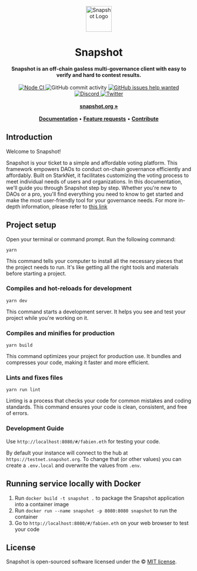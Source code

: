 <div align="center">
    <img src="public/icon.svg" height="70" alt="Snapshot Logo">
    <h1>Snapshot</h1>
    <strong>Snapshot is an off-chain gasless multi-governance client with easy to verify and hard to contest results.</strong>
</div>
<br>
<div align="center">
    <a href="https://github.com/snapshot-labs/snapshot/actions/workflows/nodejs.yml">
        <img src="https://github.com/snapshot-labs/snapshot/actions/workflows/nodejs.yml/badge.svg" alt="Node CI">
    </a>
    <img src="https://img.shields.io/github/commit-activity/w/snapshot-labs/snapshot" alt="GitHub commit activity">
    <a href="https://github.com/snapshot-labs/snapshot/issues?q=is%3Aissue+is%3Aopen+label%3A%22help+wanted%22">
        <img src="https://img.shields.io/github/issues/snapshot-labs/snapshot/help wanted" alt="GitHub issues help wanted">
    </a>
    <a href="https://discord.snapshot.org/">
        <img src="https://img.shields.io/discord/707079246388133940.svg?label=&logo=discord&logoColor=ffffff&color=7389D8&labelColor=6A7EC2" alt="Discord">
    </a>
    <a href="https://twitter.com/SnapshotLabs">
        <img src="https://img.shields.io/twitter/follow/SnapshotLabs?label=SnapshotLabs&style=flat&logo=twitter&color=1DA1F2" alt="Twitter">
    </a>
</div>
<div align="center">
    <br>
    <a href="https://snapshot.org"><b>snapshot.org »</b></a>
    <br><br>
    <a href="https://docs.snapshot.org"><b>Documentation</b></a>
    •
    <a href="https://features.snapshot.org/feature-requests"><b>Feature requests</b></a>
    •
    <a href="https://docs.snapshot.org/guides/contribute"><b>Contribute</b></a>
</div>

## Introduction
Welcome to Snapshot!

Snapshot is your ticket to a simple and affordable voting platform. This framework empowers DAOs to conduct on-chain governance efficiently and affordably. Built on StarkNet, it facilitates customizing the voting process to meet individual needs of users and organizations. 
In this documentation, we'll guide you through Snapshot step by step. Whether you're new to DAOs or a pro, you'll find everything you need to know to get started and make the most user-friendly tool for your governance needs. 
For more in-depth information, please refer to [this link](https://snapshot.mirror.xyz/cUOrwdtEs5PvNh0sqYWWxPjt8GdJWn_Qp3cl7E3_8IU) 

## Project setup

Open your terminal or command prompt.
Run the following command:
```
yarn
```
This command tells your computer to install all the necessary pieces that the project needs to run. It's like getting all the right tools and materials before starting a project.

### Compiles and hot-reloads for development
```
yarn dev
```
This command starts a development server. It helps you see and test your project while you're working on it.

### Compiles and minifies for production

```
yarn build
```
This command optimizes your project for production use. It bundles and compresses your code, making it faster and more efficient.

### Lints and fixes files

```
yarn run lint
```
Linting is a process that checks your code for common mistakes and coding standards. This command ensures your code is clean, consistent, and free of errors.

### Development Guide

Use `http://localhost:8080/#/fabien.eth` for testing your code.

By default your instance will connect to the hub at `https://testnet.snapshot.org`. To change that (or other values) you can create a `.env.local` and overwrite the values from `.env`.

## Running service locally with Docker
1. Run `docker build -t snapshot .` to package the Snapshot application into a container image
2. Run `docker run --name snapshot -p 8080:8080 snapshot` to run the container
3. Go to `http://localhost:8080/#/fabien.eth` on your web browser to test your code

## License

Snapshot is open-sourced software licensed under the © [MIT license](LICENSE).

